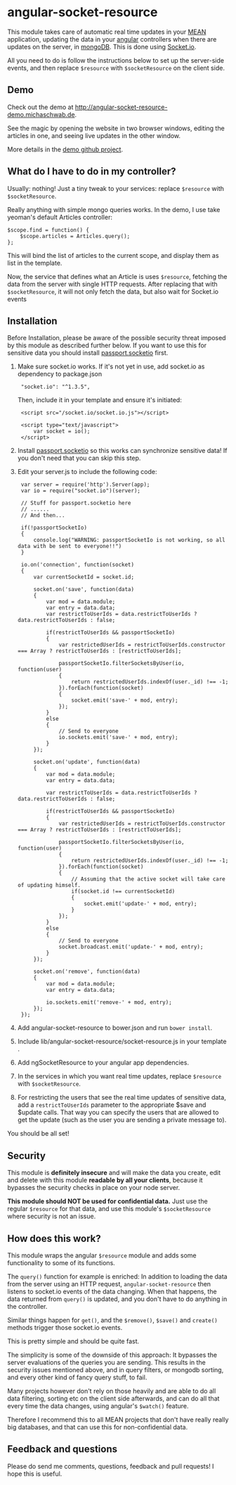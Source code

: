 # angular-socket-resource

This module takes care of automatic real time updates in your [MEAN](http://meanjs.org/) application, updating the data 
in your [angular](https://angularjs.org/) controllers when there are updates on the server, in [mongoDB](https://www.mongodb.org/). This is done using [Socket.io](http://socket.io/).

All you need to do is follow the instructions below to set up the server-side events, and then replace `$resource` with `$socketResource` on the client side.

## Demo

Check out the demo at http://angular-socket-resource-demo.michaschwab.de.

See the magic by opening the website in two browser windows, editing the articles in one, and seeing live updates in the other window.

More details in the [demo github project](https://github.com/michaschwab/angular-socket-resource-demo).

## What do I have to do in my controller?

Usually: nothing! Just a tiny tweak to your services: replace `$resource` with `$socketResource`.

Really anything with simple mongo queries works. In the demo, I use take yeoman's default Articles controller:


    $scope.find = function() {
        $scope.articles = Articles.query();
    };

This will bind the list of articles to the current scope, and display them as list in the template.

Now, the service that defines what an Article is uses `$resource`, fetching the data from the server with single HTTP requests.
After replacing that with `$socketResource`, it will not only fetch the data, but also wait for Socket.io events


## Installation

Before Installation, please be aware of the possible security threat imposed by this module as described further below.
If you want to use this for sensitive data you should install [passport.socketio](https://github.com/jfromaniello/passport.socketio) first.

1. Make sure socket.io works. If it's not yet in use, add socket.io as dependency to package.json

        "socket.io": "^1.3.5",
    
    Then, include it in your template and ensure it's initiated:

        <script src="/socket.io/socket.io.js"></script>
        
        <script type="text/javascript">
            var socket = io();
        </script>
        
2. Install [passport.socketio](https://github.com/jfromaniello/passport.socketio) so this works can synchronize sensitive data! If you don't need that you can skip this step.
    
3. Edit your server.js to include the following code:

        var server = require('http').Server(app);
        var io = require("socket.io")(server);
        
        // Stuff for passport.socketio here
        // ......
        // And then...
        
        if(!passportSocketIo)
        {
            console.log("WARNING: passportSocketIo is not working, so all data with be sent to everyone!!")
        }
    
        io.on('connection', function(socket)
        {
            var currentSocketId = socket.id;
    
            socket.on('save', function(data)
            {
                var mod = data.module;
                var entry = data.data;
                var restrictToUserIds = data.restrictToUserIds ? data.restrictToUserIds : false;
    
                if(restrictToUserIds && passportSocketIo)
                {
                    var restrictedUserIds = restrictToUserIds.constructor === Array ? restrictToUserIds : [restrictToUserIds];
    
                    passportSocketIo.filterSocketsByUser(io, function(user)
                    {
                        return restrictedUserIds.indexOf(user._id) !== -1;
                    }).forEach(function(socket)
                    {
                        socket.emit('save-' + mod, entry);
                    });
                }
                else
                {
                    // Send to everyone
                    io.sockets.emit('save-' + mod, entry);
                }
            });
    
            socket.on('update', function(data)
            {
                var mod = data.module;
                var entry = data.data;
    
                var restrictToUserIds = data.restrictToUserIds ? data.restrictToUserIds : false;
    
                if(restrictToUserIds && passportSocketIo)
                {
                    var restrictedUserIds = restrictToUserIds.constructor === Array ? restrictToUserIds : [restrictToUserIds];
    
                    passportSocketIo.filterSocketsByUser(io, function(user)
                    {
                        return restrictedUserIds.indexOf(user._id) !== -1;
                    }).forEach(function(socket)
                    {
                        // Assuming that the active socket will take care of updating himself.
                        if(socket.id !== currentSocketId)
                        {
                            socket.emit('update-' + mod, entry);
                        }
                    });
                }
                else
                {
                    // Send to everyone
                    socket.broadcast.emit('update-' + mod, entry);
                }
            });
    
            socket.on('remove', function(data)
            {
                var mod = data.module;
                var entry = data.data;
    
                io.sockets.emit('remove-' + mod, entry);
            });
        });
    
    
    
4. Add angular-socket-resource to bower.json and run `bower install`.

5. Include lib/angular-socket-resource/socket-resource.js in your template .

6. Add ngSocketResource to your angular app dependencies.

7. In the services in which you want real time updates, replace `$resource` with `$socketResource`.

8. For restricting the users that see the real time updates of sensitive data, add a `restrictToUserIds` parameter to the appropriate $save and $update calls.
That way you can specify the users that are allowed to get the update (such as the user you are sending a private message to). 

You should be all set!

## Security
This module is **definitely insecure** and will make the data you create, edit and delete with this module **readable by all your clients**, because it bypasses the security checks in place on your node server.

**This module should NOT be used for confidential data.** Just use the regular `$resource` for that data, and use this module's `$socketResource` where security is not an issue.

## How does this work?
This module wraps the angular `$resource` module and adds some functionality to some of its functions.

The `query()` function for example is enriched: In addition to loading the data from the server using an HTTP request,
`angular-socket-resource` then listens to socket.io events of the data changing. When that happens, the data returned from `query()` is updated,
and you don't have to do anything in the controller.

Similar things happen for `get()`, and the `$remove()`, `$save()` and `create()` methods trigger those socket.io events.

This is pretty simple and should be quite fast.

The simplicity is some of the downside of this approach: It bypasses the server evaluations of the queries you are sending. 
This results in the security issues mentioned above, and in query filters, or mongodb sorting, and every other kind of fancy query stuff, to fail.

Many projects however don't rely on those heavily and are able to do all data filtering, sorting etc on the client side afterwards, and can do all that every time the data changes, using angular's `$watch()` feature.

Therefore I recommend this to all MEAN projects that don't have really really big databases, and that can use this for non-confidential data. 

## Feedback and questions
Please do send me comments, questions, feedback and pull requests! I hope this is useful.